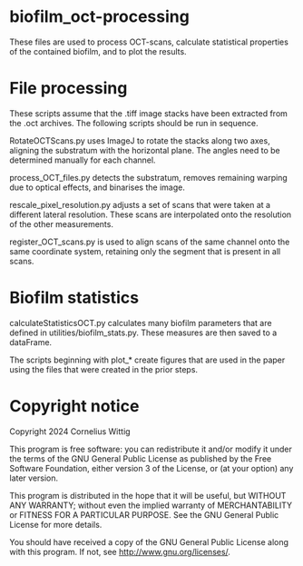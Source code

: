 # biofilm_oct-processing
These files are used to process OCT-scans, calculate statistical 
properties of the contained biofilm, and to plot the results.

# File processing
These scripts assume that the .tiff image stacks have been extracted from the .oct archives.
The following scripts should be run in sequence.

RotateOCTScans.py uses ImageJ to rotate the stacks along two axes, aligning the substratum with the horizontal plane. The angles need to be determined manually for each channel.

process_OCT_files.py detects the substratum, removes remaining warping due to optical effects, and binarises the image.

rescale_pixel_resolution.py adjusts a set of scans that were taken at a different lateral resolution. These scans are interpolated onto the resolution of the other measurements. 

register_OCT_scans.py is used to align scans of the same channel onto the same coordinate system, retaining only the segment that is present in all scans.

# Biofilm statistics
calculateStatisticsOCT.py calculates many biofilm parameters that are defined in utilities/biofilm_stats.py. These measures are then saved to a dataFrame.

The scripts beginning with plot_* create figures that are used in the paper using the files that were created in the prior steps.



# Copyright notice
Copyright 2024 Cornelius Wittig

This program is free software: you can redistribute it and/or modify
it under the terms of the GNU General Public License as published by
the Free Software Foundation, either version 3 of the License, or
(at your option) any later version.

This program is distributed in the hope that it will be useful,
but WITHOUT ANY WARRANTY; without even the implied warranty of
MERCHANTABILITY or FITNESS FOR A PARTICULAR PURPOSE.  See the
GNU General Public License for more details.

You should have received a copy of the GNU General Public License
along with this program.  If not, see <http://www.gnu.org/licenses/>.
